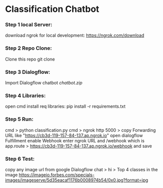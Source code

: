 # Classification Chatbot 

### Step 1 local Server:
download ngrok for local development: https://ngrok.com/download

### Step 2 Repo Clone:
Clone this repo git clone 

### Step 3 Dialogflow: 
Import Dialogflow chatbot *chatbot.zip*

### Step 4 Libraries:
open cmd install req libraries: pip install -r requirements.txt

### Step 5 Run:
cmd > python classification.py
cmd > ngrok http 5000 > copy Forwarding URL like "https://cb3d-119-157-84-137.ap.ngrok.io"
open dialogflow Fulfillment enable Webhook enter ngrok URL and /webhook which is app.route > https://cb3d-119-157-84-137.ap.ngrok.io/webhook and save

### Step 6 Test:
copy any image url from google
Dialogflow chat > hi
                > Top 4 classes in the image https://imageio.forbes.com/specials-images/imageserve/5d35eacaf1176b0008974b54/0x0.jpg?format=jpg

